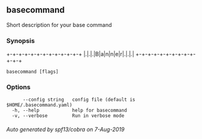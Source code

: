 ## basecommand

Short description for your base command

### Synopsis


+-+-+-+-+-+-+-+-+-+-+-+-+
|.|.|.|B|a|n|n|e|r|.|.|.|
+-+-+-+-+-+-+-+-+-+-+-+-+
<Some additional Text>
  

```
basecommand [flags]
```

### Options

```
      --config string   config file (default is $HOME/.basecommand.yaml)
  -h, --help            help for basecommand
  -v, --verbose         Run in verbose mode
```

###### Auto generated by spf13/cobra on 7-Aug-2019
